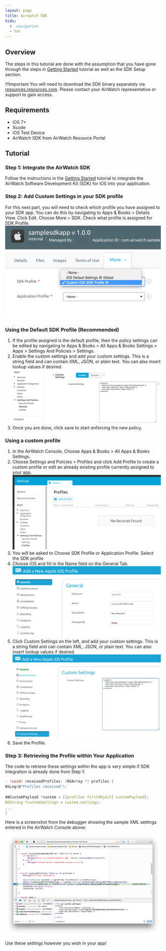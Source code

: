 ```yaml
---
layout: page
title: Airwatch SDK
hide:
  #- navigation
  - toc
---
```


## Overview

The steps in this tutorial are done with the assumption that you have gone through the steps in [Getting Started](../index.md) tutorial as well as the SDK Setup section.

!!!Important
    You will need to download the SDK binary separately via [resources.resources.com](https://resources.workspaceone.com). Please contact your AirWatch representative or support to gain access.

## Requirements

- iOS 7+
- Xcode
- iOS Test Device
- AirWatch SDK from AirWatch Resource Portal

## Tutorial

### Step 1: Integrate the AirWatch SDK

Follow the instructions in the [Getting Started](../index.md) tutorial to integrate the AirWatch Software Development Kit (SDK) for iOS into your application.

### Step 2: Add Custom Settings in your SDK profile

For this next part, you will need to check which profile you have assigned to your SDK app. You can do this by navigating to Apps & Books > Details View. Click Edit. Choose More > SDK. Check what profile is assigned for SDK Profile.
   ![Assign SDK Profile](4eb714f1-eea9-450e-910f-72918fa69db4.png)

### Using the Default SDK Profile (Recommended)

1. If the profile assigned is the default profile, then the policy settings can be edited by navigating to Apps & Books > All Apps & Books Settings > Apps > Settings And Policies > Settings.
2. Enable the custom settings and add your custom settings. This is a string field and can contain XML, JSON, or plain text. You can also insert lookup values if desired.
   ![SDK Profile Custom Settings](0f6e3878-664c-4e51-a289-0d1e5153ceb8.png)
3. Once you are done, click save to start enforcing the new policy.

### Using a custom profile

1. In the AirWatch Console, Choose Apps & Books > All Apps & Books Settings.
2. Choose Settings and Policies > Profiles and click Add Profile to create a custom profile or edit an already existing profile currently assigned to your app.
   ![Profiles](6e5a2fef-d552-42d2-9f1d-2051c98499b7.png)
3. You will be asked to Choose SDK Profile or Application Profile. Select the SDK profile.
4. Choose iOS and fill in the Name field on the General Tab.
   ![General Settings](096c369b-212b-40b0-9285-f3f14edbd8b5.png)
5. Click Custom Settings on the left, and add your custom settings. This is a string field and can contain XML, JSON, or plain text. You can also insert lookup values if desired.
   ![Custom Settings](46ee9319-0fa7-4794-b2b5-8ab1f8c1a47e.png)
6. Save the Profile.

### Step 3: Retrieving the Profile within Your Application

The code to retrieve these settings within the app is very simple if SDK integration is already done from Step 1:

```C
- (void) receivedProfiles: (NSArray *) profiles {
NSLog(@"Profiles received");

AWCustomPayload *custom = [[profiles firstObject] customPayload];
NSString *customSettings = custom.settings;
...
}
```

Here is a screenshot from the debugger showing the sample XML settings entered in the AirWatch Console above:

![6-ios_SDK_received_custom_profile](084359f3-b62e-48d3-9afb-f757f7ab9884.png)

Use these settings however you wish in your app!

